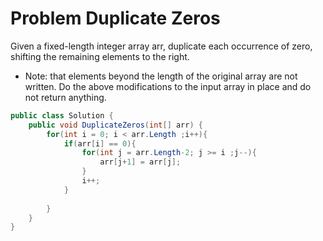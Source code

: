 # Problem Duplicate Zeros
Given a fixed-length integer array arr, duplicate each occurrence of zero, shifting the remaining elements to the right.
- Note: that elements beyond the length of the original array are not written. Do the above modifications to the input array in place and do not return anything.
```C#
public class Solution {
    public void DuplicateZeros(int[] arr) {
        for(int i = 0; i < arr.Length ;i++){
            if(arr[i] == 0){
                for(int j = arr.Length-2; j >= i ;j--){
                    arr[j+1] = arr[j];
                }
                i++;
            }
            
        }
    }
}
```